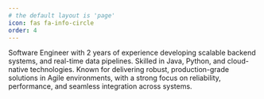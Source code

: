 ```yaml
---
# the default layout is 'page'
icon: fas fa-info-circle
order: 4
---
```


Software Engineer with 2 years of experience developing scalable backend systems, and real-time data pipelines. Skilled in Java, Python, and cloud-native technologies. Known for delivering robust, production-grade solutions in Agile environments, with a strong focus on reliability, performance, and seamless integration across systems.
